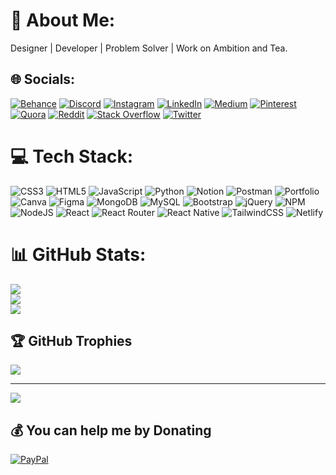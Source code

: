 # 💫 About Me:
Designer | Developer | Problem Solver | Work on Ambition and Tea.


## 🌐 Socials:
[![Behance](https://img.shields.io/badge/Behance-1769ff?logo=behance&logoColor=white)](https://www.behance.net/aggarwalgo92c2) [![Discord](https://img.shields.io/badge/Discord-%237289DA.svg?logo=discord&logoColor=white)](https://discord.gg/Gourav_02#6762) [![Instagram](https://img.shields.io/badge/Instagram-%23E4405F.svg?logo=Instagram&logoColor=white)](https://www.instagram.com/aggarwalgourav02/) [![LinkedIn](https://img.shields.io/badge/LinkedIn-%230077B5.svg?logo=linkedin&logoColor=white)](https://www.linkedin.com/in/gourav-aggarwal-600811203/) [![Medium](https://img.shields.io/badge/Medium-12100E?logo=medium&logoColor=white)](https://medium.com/@aggarwalgourav02) [![Pinterest](https://img.shields.io/badge/Pinterest-%23E60023.svg?logo=Pinterest&logoColor=white)](https://in.pinterest.com/aggarwalgourav02/) [![Quora](https://img.shields.io/badge/Quora-%23B92B27.svg?logo=Quora&logoColor=white)](https://www.quora.com/profile/Gourav-Aggarwal-88) [![Reddit](https://img.shields.io/badge/Reddit-%23FF4500.svg?logo=Reddit&logoColor=white)](https://www.reddit.com/user/gourav9205) [![Stack Overflow](https://img.shields.io/badge/-Stackoverflow-FE7A16?logo=stack-overflow&logoColor=white)](https://stackoverflow.com/users/17292864/gourav-aggawral) [![Twitter](https://img.shields.io/badge/Twitter-%231DA1F2.svg?logo=Twitter&logoColor=white)](https://twitter.com/Gourav16012002) 

# 💻 Tech Stack:
![CSS3](https://img.shields.io/badge/css3-%231572B6.svg?style=for-the-badge&logo=css3&logoColor=white) ![HTML5](https://img.shields.io/badge/html5-%23E34F26.svg?style=for-the-badge&logo=html5&logoColor=white) ![JavaScript](https://img.shields.io/badge/javascript-%23323330.svg?style=for-the-badge&logo=javascript&logoColor=%23F7DF1E) ![Python](https://img.shields.io/badge/python-3670A0?style=for-the-badge&logo=python&logoColor=ffdd54) ![Notion](https://img.shields.io/badge/Notion-%23000000.svg?style=for-the-badge&logo=notion&logoColor=white) ![Postman](https://img.shields.io/badge/Postman-FF6C37?style=for-the-badge&logo=postman&logoColor=white) ![Portfolio](https://img.shields.io/badge/Portfolio-%23000000.svg?style=for-the-badge&logo=firefox&logoColor=#FF7139) ![Canva](https://img.shields.io/badge/Canva-%2300C4CC.svg?style=for-the-badge&logo=Canva&logoColor=white) 	![Figma](https://img.shields.io/badge/figma-%23F24E1E.svg?style=for-the-badge&logo=figma&logoColor=white) ![MongoDB](https://img.shields.io/badge/MongoDB-%234ea94b.svg?style=for-the-badge&logo=mongodb&logoColor=white) ![MySQL](https://img.shields.io/badge/mysql-%2300f.svg?style=for-the-badge&logo=mysql&logoColor=white) ![Bootstrap](https://img.shields.io/badge/bootstrap-%23563D7C.svg?style=for-the-badge&logo=bootstrap&logoColor=white) ![jQuery](https://img.shields.io/badge/jquery-%230769AD.svg?style=for-the-badge&logo=jquery&logoColor=white) ![NPM](https://img.shields.io/badge/NPM-%23000000.svg?style=for-the-badge&logo=npm&logoColor=white) ![NodeJS](https://img.shields.io/badge/node.js-6DA55F?style=for-the-badge&logo=node.js&logoColor=white) ![React](https://img.shields.io/badge/react-%2320232a.svg?style=for-the-badge&logo=react&logoColor=%2361DAFB) ![React Router](https://img.shields.io/badge/React_Router-CA4245?style=for-the-badge&logo=react-router&logoColor=white) ![React Native](https://img.shields.io/badge/react_native-%2320232a.svg?style=for-the-badge&logo=react&logoColor=%2361DAFB) ![TailwindCSS](https://img.shields.io/badge/tailwindcss-%2338B2AC.svg?style=for-the-badge&logo=tailwind-css&logoColor=white) ![Netlify](https://img.shields.io/badge/netlify-%23000000.svg?style=for-the-badge&logo=netlify&logoColor=#00C7B7)
# 📊 GitHub Stats:
![](https://github-readme-stats.vercel.app/api?username=Gourav-2002&theme=radical&hide_border=false&include_all_commits=false&count_private=false)<br/>
![](https://github-readme-streak-stats.herokuapp.com/?user=Gourav-2002&theme=radical&hide_border=false)<br/>
![](https://github-readme-stats.vercel.app/api/top-langs/?username=Gourav-2002&theme=radical&hide_border=false&include_all_commits=false&count_private=false&layout=compact)

## 🏆 GitHub Trophies
![](https://github-profile-trophy.vercel.app/?username=Gourav-2002&theme=radical&no-frame=false&no-bg=true&margin-w=4)

---
[![](https://visitcount.itsvg.in/api?id=Gourav-2002&icon=0&color=0)](https://visitcount.itsvg.in)

  ## 💰 You can help me by Donating
  [![PayPal](https://img.shields.io/badge/PayPal-00457C?style=for-the-badge&logo=paypal&logoColor=white)](https://paypal.me/PayPal.Me/GouravAggarwal02) 

  
<!-- Proudly created with GPRM ( https://gprm.itsvg.in ) -->
